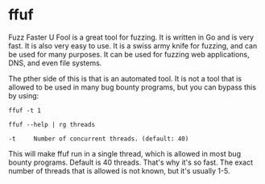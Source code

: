 # ffuf

Fuzz Faster U Fool is a great tool for fuzzing. It is written in Go and is very
fast. It is also very easy to use. It is a swiss army knife for fuzzing, and 
can be used for many purposes. It can be used for fuzzing web applications, 
DNS, and even file systems.

The pther side of this is that is an automated tool. It is not a tool that is
allowed to be used in many bug bounty programs, but you can bypass this by
using:

```shell
ffuf -t 1
```

```text
ffuf --help | rg threads

-t     Number of concurrent threads. (default: 40)
```

This will make ffuf run in a single thread, which is allowed in most bug bounty
programs. Default is 40 threads. That's why it's so fast. The exact number of
threads that is allowed is not known, but it's usually 1-5.